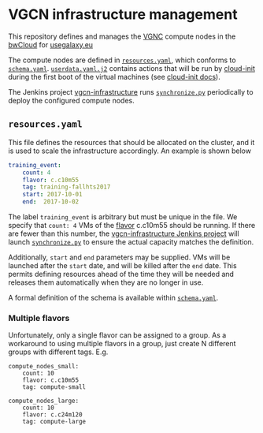 # VGCN infrastructure management

This repository defines and manages the
[VGNC](https://github.com/usegalaxy-eu/vgcn) compute nodes in the
[bwCloud](https://www.bw-cloud.org/) for [usegalaxy.eu](usegalaxy.eu)

The compute nodes are defined in [`resources.yaml`](#resourcesyaml), which 
conforms to [`schema.yaml`](schema.yaml).
[`userdata.yaml.j2`](userdata.yaml.j2) contains actions that will be run by
[cloud-init](https://cloudinit.readthedocs.io/en/latest/index.html) during the
first boot of the virtual machines (see 
[cloud-init docs](https://cloudinit.readthedocs.io/en/23.2.1/explanation/format.html)).

The Jenkins project 
[vgcn-infrastructure](https://build.galaxyproject.eu/job/usegalaxy-eu/job/vgcn-infrastructure/)
runs [`synchronize.py`](synchronize.py) periodically to deploy the configured
compute nodes.

## `resources.yaml`

This file defines the resources that should be allocated on the cluster, and it
is used to scale the infrastructure accordingly. An example is shown below

```yaml
training_event:
    count: 4
    flavor: c.c10m55
    tag: training-fallhts2017
    start: 2017-10-01
    end:  2017-10-02
```

The label `training_event` is arbitrary but must be unique in the file. We
specify that `count: 4` VMs of the 
[flavor](https://docs.openstack.org/nova/rocky/user/flavors.html)
c.c10m55 should be running. If there are fewer than this number, the 
[vgcn-infrastructure Jenkins project](https://build.galaxyproject.eu/job/usegalaxy-eu/job/vgcn-infrastructure/)
will launch [`synchronize.py`](synchronize.py) to ensure the actual capacity
matches the definition.

Additionally, `start` and `end` parameters may be supplied. VMs will be 
launched after the `start` date, and will be killed after the `end` date. This
permits defining resources ahead of the time they will be needed and releases
them automatically when they are no longer in use.

A formal definition of the schema is available within 
[`schema.yaml`](schema.yaml).

### Multiple flavors

Unfortunately, only a single flavor can be assigned to a group. As a workaround
to using multiple flavors in a group, just create N different groups with
different tags. E.g.

```
compute_nodes_small:
    count: 10
    flavor: c.c10m55
    tag: compute-small

compute_nodes_large:
    count: 10
    flavor: c.c24m120
    tag: compute-large
```
